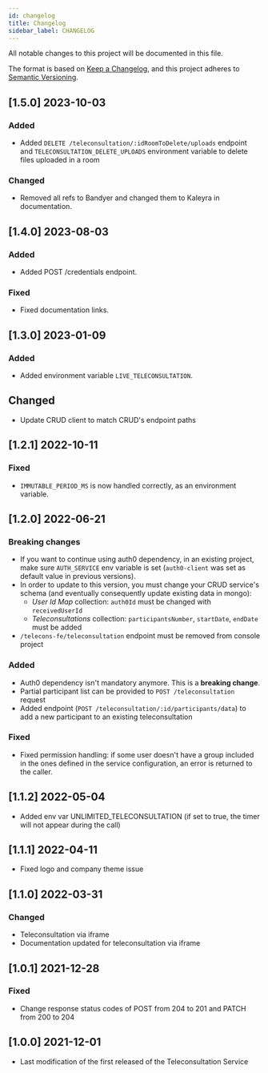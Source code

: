 ```yaml
---
id: changelog
title: Changelog
sidebar_label: CHANGELOG
---
```

All notable changes to this project will be documented in this file.

The format is based on [Keep a Changelog](https://keepachangelog.com/en/1.0.0/),
and this project adheres to [Semantic Versioning](https://semver.org/spec/v2.0.0.html).

## [1.5.0] 2023-10-03

### Added

- Added `DELETE /teleconsultation/:idRoomToDelete/uploads` endpoint and `TELECONSULTATION_DELETE_UPLOADS` environment variable to delete files uploaded in a room

### Changed

- Removed all refs to Bandyer and changed them to Kaleyra in documentation.

## [1.4.0] 2023-08-03

### Added

- Added POST /credentials endpoint.

### Fixed

- Fixed documentation links.

## [1.3.0] 2023-01-09

### Added

- Added environment variable `LIVE_TELECONSULTATION`.

## Changed

- Update CRUD client to match CRUD's endpoint paths

## [1.2.1] 2022-10-11

### Fixed

- `IMMUTABLE_PERIOD_MS` is now handled correctly, as an environment variable.

## [1.2.0] 2022-06-21

### Breaking changes

- If you want to continue using auth0 dependency, in an existing project, make sure `AUTH_SERVICE` env variable is set (`auth0-client` was set as default value in previous versions).
- In order to update to this version, you must change your CRUD service's schema (and eventually consequently update existing data in mongo):
  - _User Id Map_ collection: `auth0Id` must be changed with `receivedUserId`
  - _Teleconsultations_ collection: `participantsNumber`,  `startDate`, `endDate` must be added
- `/telecons-fe/teleconsultation` endpoint must be removed from console project

### Added

- Auth0 dependency isn't mandatory anymore. This is a **breaking change**. 
- Partial participant list can be provided to `POST /teleconsultation` request
- Added endpoint (`POST /teleconsultation/:id/participants/data`) to add a new participant to an existing teleconsultation 

### Fixed

- Fixed permission handling: if some user doesn't have a group included in the ones defined in the service configuration, an error is returned to the caller.

## [1.1.2] 2022-05-04

- Added env var UNLIMITED_TELECONSULTATION (if set to true, the timer will not appear during the call)

## [1.1.1] 2022-04-11

- Fixed logo and company theme issue

## [1.1.0] 2022-03-31

### Changed

- Teleconsultation via iframe
- Documentation updated for teleconsultation via iframe

## [1.0.1] 2021-12-28

### Fixed

- Change response status codes of POST from 204 to 201 and PATCH from 200 to 204

## [1.0.0] 2021-12-01

- Last modification of the first released of the Teleconsultation Service
